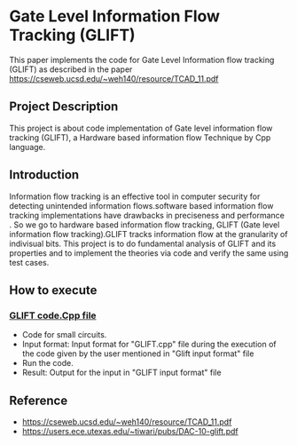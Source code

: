 
# Gate Level Information Flow Tracking (GLIFT)

This paper implements the code for Gate Level Information flow tracking (GLIFT) as described in the paper  https://cseweb.ucsd.edu/~weh140/resource/TCAD_11.pdf

## Project Description
This project is about code implementation of Gate level information flow tracking (GLIFT), a Hardware based information flow Technique by Cpp language.
   
## Introduction
Information flow tracking is an effective tool in computer security for detecting unintended information flows.software based information flow tracking 
implementations have drawbacks in preciseness and performance . So we go to hardware based information flow tracking, GLIFT (Gate level information flow tracking).GLIFT tracks information flow at the granularity of indivisual bits.
This project is to do fundamental analysis of GLIFT and its properties and to implement the theories via code and verify the same using test cases.

## How to execute

### [GLIFT code.Cpp file](https://github.com/amshunaik/Gate-Level-IFT/blob/main/GLIFT%20code.Cpp)
* Code for small circuits.
* Input format: Input format for "GLIFT.cpp" file during the execution of the code given by the user mentioned in "Glift input format" file
* Run the code.
* Result: Output for the input in "GLIFT input format" file

## Reference
* https://cseweb.ucsd.edu/~weh140/resource/TCAD_11.pdf
* https://users.ece.utexas.edu/~tiwari/pubs/DAC-10-glift.pdf
